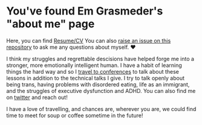 # You've found Em Grasmeder's "about me" page

Here, you can find [Resume/CV](https://github.com/emmagras/about/blob/master/cv.md) You can also [raise an issue on this repository](https://github.com/emmagras/about/issues) to ask me any questions about myself. ❤️

I think my struggles and regrettable descisions have helped forge me into a stronger, more emotionally intelligent human. I have a habit of learning things the hard way and so I [travel to conferences](https://github.com/emmagras/about/blob/master/speaking-engagements.md) to talk about these lessons in addition to the technical talks I give. I try to talk openly about being trans, having problems with disordered eating, life as an immigrant, and the struggles of executive dysfunction and ADHD. You can also find me on [twitter](<https://www.twitter.com/emgrasmeder>) and reach out! 

I have a love of travelling, and chances are, wherever you are, we could find time to meet for soup or coffee sometime in the future!
